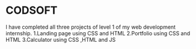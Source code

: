# CODSOFT
I have completed all three projects of level 1 of my web development internship.
1.Landing page using CSS and HTML
2.Portfolio using CSS and HTML
3.Calculator using CSS ,HTML and JS
